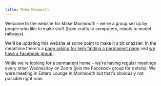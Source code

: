 ```yaml
---
title: Make Monmouth
---
```


Welcome to the website for Make Monmouth - we're a group set up by people who like to make stuff (from crafts to computers, 
robots to model railways).

We'll be updating this website at some point to make it a bit snazzier. In the meantime there's a [page asking for help finding a permanent page](./permanent-home) and [we have a Facebook group](https://www.facebook.com/groups/744382199302587/).

While we're looking for a permanent home - we're having regular meetings every other Wednesday on Zoom (join the Facebook group for details). We were meeting in Estero Lounge in Monmouth but that's obviously not possible right now.
